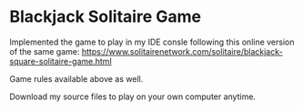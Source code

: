 # Blackjack Solitaire Game
Implemented the game to play in my IDE consle following this online version of the same game: 
https://www.solitairenetwork.com/solitaire/blackjack-square-solitaire-game.html 

Game rules available above as well.

Download my source files to play on your own computer anytime.

